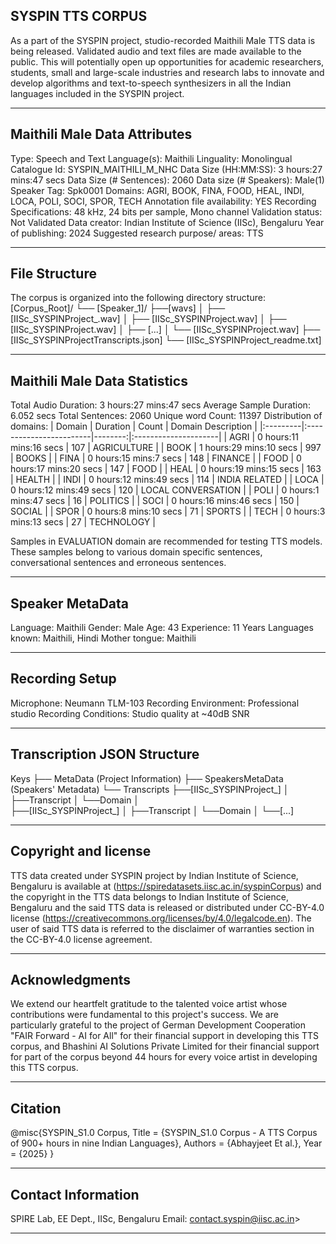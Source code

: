 ## SYSPIN TTS CORPUS

As a part of the SYSPIN project, studio-recorded Maithili Male TTS data is being released.
Validated audio and text files are made available to the public. This will potentially open up
opportunities for academic researchers, students, small and large-scale industries and research
labs to innovate and develop algorithms and text-to-speech synthesizers in all the Indian languages
included in the SYSPIN project.

---

## Maithili Male Data Attributes

Type: Speech and Text
Language(s): Maithili
Linguality: Monolingual
Catalogue Id: SYSPIN_MAITHILI_M_NHC
Data Size (HH:MM:SS): 3 hours:27 mins:47 secs
Data Size (# Sentences): 2060
Data size (# Speakers): Male(1)
Speaker Tag: Spk0001
Domains: AGRI, BOOK, FINA, FOOD, HEAL, INDI, LOCA, POLI, SOCI, SPOR, TECH
Annotation file availability: YES
Recording Specifications: 48 kHz, 24 bits per sample, Mono channel
Validation status: Not Validated
Data creator: Indian Institute of Science (IISc), Bengaluru
Year of publishing: 2024
Suggested research purpose/ areas: TTS

---

## File Structure

The corpus is organized into the following directory structure:
[Corpus_Root]/
└── [Speaker_1]/
      ├──[wavs]
      │    ├── [IISc_SYSPINProject_<languageTag><genderTag><domainTag><uniqueID>.wav]
      │    ├── [IISc_SYSPINProject<languageTag><genderTag><domainTag><uniqueID>.wav]
      │    ├── [IISc_SYSPINProject<languageTag><genderTag><domainTag><uniqueID>.wav]
      │    ├── [...]
      │    └── [IISc_SYSPINProject<languageTag><genderTag><domainTag><uniqueID>.wav]
      ├── [IISc_SYSPINProject<languageTag><genderTag><speakerTag><qualityCheckTag>Transcripts.json]
      └── [IISc_SYSPINProject<languageTag><genderTag><speakerTag><qualityCheckTag>_readme.txt]

---

## Maithili Male Data Statistics

Total Audio Duration:    3 hours:27 mins:47 secs
Average Sample Duration: 6.052 secs
Total Sentences:         2060
Unique word Count:       11397
Distribution of domains:
| Domain   | Duration                |   Count | Domain Description   |
|:---------|:------------------------|--------:|:---------------------|
| AGRI     | 0 hours:11 mins:16 secs |     107 | AGRICULTURE          |
| BOOK     | 1 hours:29 mins:10 secs |     997 | BOOKS                |
| FINA     | 0 hours:15 mins:7 secs  |     148 | FINANCE              |
| FOOD     | 0 hours:17 mins:20 secs |     147 | FOOD                 |
| HEAL     | 0 hours:19 mins:15 secs |     163 | HEALTH               |
| INDI     | 0 hours:12 mins:49 secs |     114 | INDIA RELATED        |
| LOCA     | 0 hours:12 mins:49 secs |     120 | LOCAL CONVERSATION   |
| POLI     | 0 hours:1 mins:47 secs  |     16  | POLITICS             |
| SOCI     | 0 hours:16 mins:46 secs |     150 | SOCIAL               |
| SPOR     | 0 hours:8 mins:10 secs  |     71  | SPORTS               |
| TECH     | 0 hours:3 mins:13 secs  |     27  | TECHNOLOGY           |

Samples in EVALUATION domain are recommended for testing TTS models. These samples belong to
various domain specific sentences, conversational sentences and erroneous sentences.

---

## Speaker MetaData

Language: Maithili
Gender: Male
Age: 43
Experience: 11 Years
Languages known: Maithili, Hindi
Mother tongue: Maithili

---

## Recording Setup

Microphone: Neumann TLM-103
Recording Environment: Professional studio
Recording Conditions: Studio quality at ~40dB SNR

---

## Transcription JSON Structure

Keys
├── MetaData (Project Information)
├── SpeakersMetaData (Speakers' Metadata)
└── Transcripts
        ├──[IISc_SYSPINProject_<languageTag><genderTag><domainTag><uniqueID>]
        │ 			├──Transcript
        │ 			└──Domain
        │ 		
        ├──[IISc_SYSPINProject<languageTag><genderTag><domainTag>_<uniqueID>]
        │ 			├──Transcript
        │ 			└──Domain
        │
        └──[...]

---

## Copyright and license

TTS data created under SYSPIN project by Indian Institute of Science, Bengaluru is available
at (https://spiredatasets.iisc.ac.in/syspinCorpus) and the copyright in the TTS data belongs to
Indian Institute of Science, Bengaluru and the said TTS data is released or distributed under
CC-BY-4.0 license (https://creativecommons.org/licenses/by/4.0/legalcode.en). The user of
said TTS data is referred to the disclaimer of warranties section in the CC-BY-4.0 license
agreement.

---

## Acknowledgments

We extend our heartfelt gratitude to the talented voice artist whose contributions were
fundamental to this project's success.
We are particularly grateful to the project of German Development Cooperation "FAIR Forward - AI
for All" for their financial support in developing this TTS corpus, and Bhashini AI Solutions 
Private Limited for their financial support for part of the corpus beyond 44 hours for every 
voice artist in developing this TTS corpus.

---

## Citation

@misc{SYSPIN_S1.0 Corpus,
     	Title = {SYSPIN_S1.0 Corpus - A TTS Corpus of 900+ hours in nine Indian Languages},
     	Authors = {Abhayjeet Et al.},
     	Year = {2025}
}

---

## Contact Information

SPIRE Lab, EE Dept., IISc, Bengaluru
Email: contact.syspin@iisc.ac.in>

---
